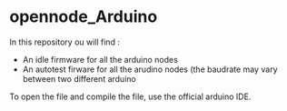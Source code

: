 # opennode_Arduino
In this repository ou will find :
   * An idle firmware for all the arduino nodes
   * An autotest firware for all the arudino nodes (the baudrate may vary between two different arduino

To open the file and compile the file, use the official arduino IDE.
